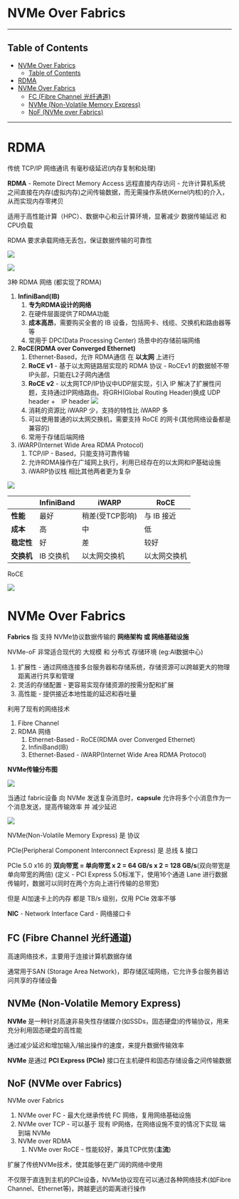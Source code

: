 # NVMe Over Fabrics

---

## Table of Contents

- [NVMe Over Fabrics](#nvme-over-fabrics)
  - [Table of Contents](#table-of-contents)
- [RDMA](#rdma)
- [NVMe Over Fabrics](#nvme-over-fabrics-1)
  - [FC (Fibre Channel 光纤通道)](#fc-fibre-channel-光纤通道)
  - [NVMe (Non-Volatile Memory Express)](#nvme-non-volatile-memory-express)
  - [NoF (NVMe over Fabrics)](#nof-nvme-over-fabrics)


---

# RDMA

传统 TCP/IP 网络通讯 有毫秒级延迟(内存复制和处理)

**RDMA** - Remote Direct Memory Access 远程直接内存访问 - 允许计算机系统之间直接在内存(虚拟内存)之间传输数据，而无需操作系统(Kernel内核)的介入，从而实现内存零拷贝

适用于高性能计算（HPC）、数据中心和云计算环境，显著减少 数据传输延迟 和 CPU负载

RDMA 要求承载网络无丢包，保证数据传输的可靠性

![](Pics/nvme003.png)

![](Pics/nvme007.png)


3种 RDMA 网络 (都实现了RDMA)
1. **InfiniBand(IB)**
   1. **专为RDMA设计的网络**
   2. 在硬件层面提供了RDMA功能
   3. **成本高昂**，需要购买全套的 IB 设备，包括网卡、线缆、交换机和路由器等等
   4. 常用于 DPC(Data Processing Center) 场景中的存储前端网络
2. **RoCE(RDMA over Converged Ethernet)**
   1. Ethernet-Based，允许 RDMA通信 在 **以太网** 上进行
   2. **RoCE v1** - 基于以太网链路层实现的 RDMA 协议 - RoCEv1 的数据帧不带IP头部，只能在L2子网内通信
   3. **RoCE v2** - 以太网TCP/IP协议中UDP层实现，引入 IP 解决了扩展性问题，支持通过IP网络路由。将GRH(Global Routing Header)换成 UDP header +　IP header
   ![](Pics/nvme006.png)
   4. 消耗的资源比 iWARP 少，支持的特性比 iWARP 多
   5. 可以使用普通的以太网交换机，需要支持 RoCE 的网卡(其他网络设备都是兼容的)
   6. 常用于存储后端网络
3. iWARP(Internet Wide Area RDMA Protocol)
   1. TCP/IP - Based，只能支持可靠传输
   2. 允许RDMA操作在广域网上执行，利用已经存在的以太网和IP基础设施
   3. iWARP协议栈 相比其他两者更为复杂


![](Pics/nvme004.png)

|           | InfiniBand  | iWARP           | RoCE       |
|-----------|-------------|-----------------|------------|
| **性能**   | 最好        | 稍差(受TCP影响)   | 与 IB 接近  |
| **成本**   | 高          | 中              | 低          |
| **稳定性** | 好          | 差               | 较好        |
| **交换机** | IB 交换机    | 以太网交换机      | 以太网交换机  |

RoCE

![](Pics/nvme005.png)







# NVMe Over Fabrics

**Fabrics** 指 支持 NVMe协议数据传输的 **网络架构 或 网络基础设施**

NVMe-oF 非常适合现代的 大规模 和 分布式 存储环境 (eg:AI数据中心)
1. 扩展性 - 通过网络连接多台服务器和存储系统，存储资源可以跨越更大的物理距离进行共享和管理
2. 灵活的存储配置 - 更容易实现存储资源的按需分配和扩展
3. 高性能 - 提供接近本地性能的延迟和吞吐量

利用了现有的网络技术
1. Fibre Channel
2. RDMA 网络
   1. Ethernet-Based - RoCE(RDMA over Converged Ethernet)
   2. InfiniBand(IB)
   3. Ethernet-Based - iWARP(Internet Wide Area RDMA Protocol)

**NVMe传输分布图**

![](Pics/nvme001.png)

当通过 fabric设备 向 NVMe 发送复杂消息时，**capsule** 允许将多个小消息作为一个消息发送，提高传输效率 并 减少延迟

![](Pics/nvme002.png)

NVMe(Non-Volatile Memory Express) 是 协议

PCIe(Peripheral Component Interconnect Express) 是 总线 & 接口

PCIe 5.0 x16 的 **双向带宽 = 单向带宽 x 2 = 64 GB/s x 2 = 128 GB/s**(双向带宽是单向带宽的两倍) (定义 - PCI Express 5.0标准下，使用16个通道 Lane 进行数据传输时，数据可以同时在两个方向上进行传输的总带宽)

但是 AI加速卡上的内存 都是 TB/s 级别，仅用 PCIe 效率不够

**NIC** - Network Interface Card - 网络接口卡






## FC (Fibre Channel 光纤通道)

高速网络技术，主要用于连接计算机数据存储

通常用于SAN (Storage Area Network)，即存储区域网络，它允许多台服务器访问共享的存储设备

## NVMe (Non-Volatile Memory Express)

**NVMe** 是一种针对高速非易失性存储媒介(如SSDs，固态硬盘)的传输协议，用来充分利用固态硬盘的高性能

通过减少延迟和增加输入/输出操作的速度，来提升数据传输效率

**NVMe** 是通过 **PCI Express (PCIe)** 接口在主机硬件和固态存储设备之间传输数据

## NoF (NVMe over Fabrics)

NVMe over Fabrics
1. NVMe over FC - 最大化继承传统 FC 网络，复用网络基础设施
2. NVMe over TCP - 可以基于 现有 IP网络，在网络设施不变的情况下实现 端到端 NVMe
3. NVMe over RDMA
   1. NVMe over RoCE - 性能较好，兼具TCP优势(**主流**)

扩展了传统NVMe技术，使其能够在更广阔的网络中使用

不仅限于直连到主机的PCIe设备，NVMe协议现在可以通过各种网络技术(如Fibre Channel、Ethernet等)，跨越更远的距离进行操作






